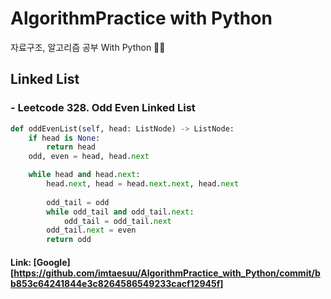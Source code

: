 # AlgorithmPractice with Python
자료구조, 알고리즘 공부 With Python :memo::memo:

## Linked List 
### - Leetcode 328. Odd Even Linked List 
```python
def oddEvenList(self, head: ListNode) -> ListNode:
    if head is None:
        return head
    odd, even = head, head.next

    while head and head.next:
        head.next, head = head.next.next, head.next
            
        odd_tail = odd       
        while odd_tail and odd_tail.next:
            odd_tail = odd_tail.next
        odd_tail.next = even
        return odd
```
#### Link: [Google][https://github.com/imtaesuu/AlgorithmPractice_with_Python/commit/bb853c64241844e3c8264586549233cacf12945f]